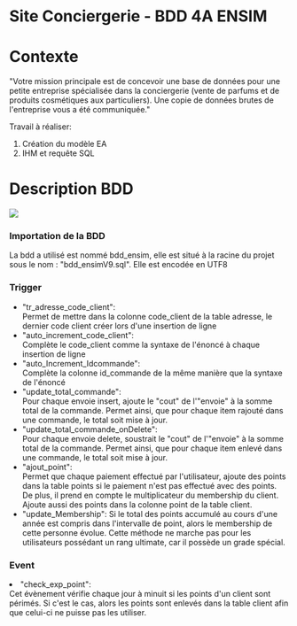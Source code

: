 # Site Conciergerie - BDD 4A ENSIM

<h1>Contexte</h1>

"Votre mission principale est de concevoir une base de données pour une petite entreprise spécialisée dans la conciergerie (vente de parfums et de produits cosmétiques aux particuliers).
Une copie de données brutes de l'entreprise vous a été communiquée."

Travail à réaliser:
<ol>
<li>Création du modèle EA</li>
<li>IHM et requête SQL</li>
</ol>

<h1>Description BDD</h1>
<img src="https://user-images.githubusercontent.com/87482855/214006386-e071a494-328f-4176-98c0-96917c8b2b14.png"/>
<h3>Importation de la BDD</h3>
La bdd a utilisé est nommé bdd_ensim, elle est situé à la racine du projet sous le nom : "bdd_ensimV9.sql".
Elle est encodée en UTF8
<h3>Trigger</h3>

<ul>
<li>"tr_adresse_code_client":
</li>
Permet de mettre dans la colonne code_client de la table adresse, le dernier code client créer lors d'une insertion de ligne
<br>
<li>"auto_increment_code_client":
</li>
Complète le code_client comme la syntaxe de l'énoncé à chaque insertion de ligne
<br>
<li>"auto_Increment_Idcommande":
</li>
Complète la colonne id_commande de la même manière que la syntaxe de l'énoncé <br>
<li>"update_total_commande":
</li>
Pour chaque envoie insert, ajoute le "cout" de l'"envoie" à la somme total de la commande.
Permet ainsi, que pour chaque item rajouté dans une commande, le total soit mise  à jour. <br>

<li>"update_total_commande_onDelete": 
</li>
Pour chaque envoie delete, soustrait le "cout" de l'"envoie" à la somme total de la commande.
Permet ainsi, que pour chaque item enlevé dans une commande, le total soit mise à jour.<br>

<li>"ajout_point":
</li>
Permet que chaque paiement effectué par l'utilisateur, ajoute des points dans la table points si le paiement n'est pas effectué avec des points. De plus, il prend en compte le multiplicateur du membership du client. Ajoute aussi des points dans la colonne point de la table client. <br>

<li>"update_Membership":
Si le total des points accumulé au cours d'une année est compris dans l'intervalle de point, alors le membership de cette personne évolue.
Cette méthode ne marche pas pour les utilisateurs possédant un rang ultimate, car il possède un grade spécial. <br>

</li>

</ul>
<h3>Event</h3>

<li>"check_exp_point":
</li>
Cet évènement vérifie chaque jour à minuit si les points d'un client sont périmés. Si c'est le cas, alors les points sont enlevés dans la table client afin que celui-ci ne puisse pas les utiliser.

